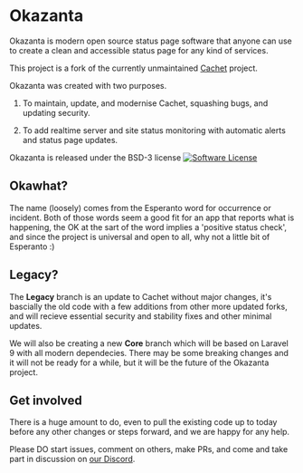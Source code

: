 # Okazanta

Okazanta is modern open source status page software that anyone can use to create a clean and accessible status page for any kind of services.

This project is a fork of the currently unmaintained [Cachet](https://github.com/CachetHQ/Cachet) project.

Okazanta was created with two purposes.

1. To maintain, update, and modernise Cachet, squashing bugs, and updating security. 

2. To add realtime server and site status monitoring with automatic alerts and status page updates. 

Okazanta is released under the BSD-3 license [![Software License](https://img.shields.io/badge/license-BSD3-brightgreen.svg?style=flat-square)](LICENSE)

## Okawhat?

The name (loosely) comes from the Esperanto word for occurrence or incident. Both of those words seem a good fit for an app that reports what is happening, the OK at the sart of the word implies a 'positive status check', and since the project is universal and open to all, why not a little bit of Esperanto :)

## Legacy?

The **Legacy** branch is an update to Cachet without major changes, it's bascially the old code with a few additions from other more updated forks, and will recieve essential security and stability fixes and other minimal updates. 

We will also be creating a new **Core** branch which will be based on Laravel 9 with all modern dependecies. There may be some breaking changes and it will not be ready for a while, but it will be the future of the Okazanta project. 

## Get involved

There is a huge amount to do, even to pull the existing code up to today before any other changes or steps forward, and we are happy for any help. 

Please DO start issues, comment on others, make PRs, and come and take part in discussion on [our Discord](https://discord.gg/4CtKuuHrqJ). 
